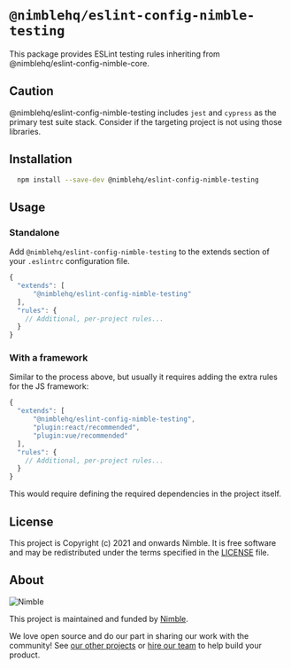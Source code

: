 # `@nimblehq/eslint-config-nimble-testing`

This package provides ESLint testing rules inheriting from @nimblehq/eslint-config-nimble-core.

## Caution

@nimblehq/eslint-config-nimble-testing includes `jest` and `cypress` as the primary test suite stack. Consider if the targeting project is not using those libraries.

## Installation

```bash
  npm install --save-dev @nimblehq/eslint-config-nimble-testing
```

## Usage

### Standalone

Add `@nimblehq/eslint-config-nimble-testing` to the extends section of your `.eslintrc` configuration file.

```js
{
  "extends": [
      "@nimblehq/eslint-config-nimble-testing"
  ],
  "rules": {
    // Additional, per-project rules...
  }
}
```

### With a framework

Similar to the process above, but usually it requires adding the extra rules for the JS framework:

```js
{
  "extends": [
      "@nimblehq/eslint-config-nimble-testing",
      "plugin:react/recommended",
      "plugin:vue/recommended"
  ],
  "rules": {
    // Additional, per-project rules...
  }
}
```

This would require defining the required dependencies in the project itself.

## License

This project is Copyright (c) 2021 and onwards Nimble. It is free software and may be redistributed under the terms specified in the [LICENSE] file.

[LICENSE]: /LICENSE

## About

![Nimble](https://assets.nimblehq.co/logo/dark/logo-dark-text-160.png)

This project is maintained and funded by [Nimble](https://nimblehq.co).

We love open source and do our part in sharing our work with the community!
See [our other projects][community] or [hire our team][hire] to help build your product.

[community]: https://github.com/nimblehq
[hire]: https://nimblehq.co/

